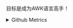 目标是成为AWK语言高手！

<details>



<summary>Github Metrics</summary>

![Metrics](/github-metrics.svg)


</details>

